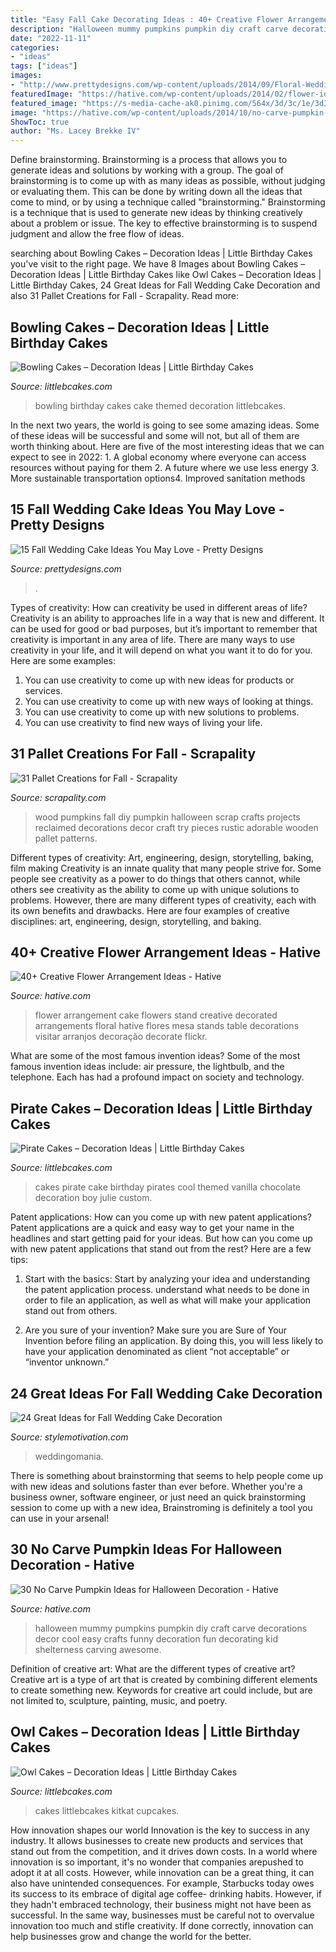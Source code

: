 ```yaml
---
title: "Easy Fall Cake Decorating Ideas : 40+ Creative Flower Arrangement Ideas"
description: "Halloween mummy pumpkins pumpkin diy craft carve decorations decor cool easy crafts funny decoration fun decorating kid shelterness carving awesome"
date: "2022-11-11"
categories:
- "ideas"
tags: ["ideas"]
images:
- "http://www.prettydesigns.com/wp-content/uploads/2014/09/Floral-Wedding-Cake.jpg"
featuredImage: "https://hative.com/wp-content/uploads/2014/02/flower-ideas/cake-stand-decorated-with-flowers-21.jpg"
featured_image: "https://s-media-cache-ak0.pinimg.com/564x/3d/3c/1e/3d3c1e0734c80d8b0eeb70f4438d0c48.jpg"
image: "https://hative.com/wp-content/uploads/2014/10/no-carve-pumpkin-ideas/2-mummy-pumpkin.jpg"
ShowToc: true
author: "Ms. Lacey Brekke IV"
---
```



Define brainstorming.
Brainstorming is a process that allows you to generate ideas and solutions by working with a group. The goal of brainstorming is to come up with as many ideas as possible, without judging or evaluating them. This can be done by writing down all the ideas that come to mind, or by using a technique called "brainstorming." Brainstorming is a technique that is used to generate new ideas by thinking creatively about a problem or issue. The key to effective brainstorming is to suspend judgment and allow the free flow of ideas.

	

		
searching about Bowling Cakes – Decoration Ideas | Little Birthday Cakes you've visit to the right page. We have 8 Images about Bowling Cakes – Decoration Ideas | Little Birthday Cakes like Owl Cakes – Decoration Ideas | Little Birthday Cakes, 24 Great Ideas for Fall Wedding Cake Decoration and also 31 Pallet Creations for Fall - Scrapality. Read more:
		
    
## Bowling Cakes – Decoration Ideas | Little Birthday Cakes

<img loading=lazy src="http://www.littlebcakes.com/wp-content/uploads/2014/01/Bowling-Birthday-Cakes.jpg" onerror="this.onerror=null;this.src='https://tse4.mm.bing.net/th?id=OIP.kiqHaxOeQgughU9ez7J8zgHaJ-&amp;pid=15.1';" alt="Bowling Cakes – Decoration Ideas | Little Birthday Cakes">

_Source: littlebcakes.com_

>bowling birthday cakes cake themed decoration littlebcakes. 

	

In the next two years, the world is going to see some amazing ideas. Some of these ideas will be successful and some will not, but all of them are worth thinking about. Here are five of the most interesting ideas that we can expect to see in 2022: 1. A global economy where everyone can access resources without paying for them 2. A future where we use less energy 3. More sustainable transportation options4. Improved sanitation methods
    
## 15 Fall Wedding Cake Ideas You May Love - Pretty Designs

<img loading=lazy src="http://www.prettydesigns.com/wp-content/uploads/2014/09/Floral-Wedding-Cake.jpg" onerror="this.onerror=null;this.src='https://tse1.mm.bing.net/th?id=OIP.8IqKyKAZfJluuyp3lxQ7xgHaLD&amp;pid=15.1';" alt="15 Fall Wedding Cake Ideas You May Love - Pretty Designs">

_Source: prettydesigns.com_

>. 

	

Types of creativity: How can creativity be used in different areas of life?
Creativity is an ability to approaches life in a way that is new and different. It can be used for good or bad purposes, but it’s important to remember that creativity is important in any area of life. There are many ways to use creativity in your life, and it will depend on what you want it to do for you. Here are some examples: 
1. You can use creativity to come up with new ideas for products or services.
2. You can use creativity to come up with new ways of looking at things.
3. You can use creativity to come up with new solutions to problems.
4. You can use creativity to find new ways of living your life.

    
## 31 Pallet Creations For Fall - Scrapality

<img loading=lazy src="https://s-media-cache-ak0.pinimg.com/564x/3d/3c/1e/3d3c1e0734c80d8b0eeb70f4438d0c48.jpg" onerror="this.onerror=null;this.src='https://tse1.mm.bing.net/th?id=OIP.i-6-7TYpUIyz5b1Ocb-TmwHaLH&amp;pid=15.1';" alt="31 Pallet Creations for Fall - Scrapality">

_Source: scrapality.com_

>wood pumpkins fall diy pumpkin halloween scrap crafts projects reclaimed decorations decor craft try pieces rustic adorable wooden pallet patterns. 

	

Different types of creativity: Art, engineering, design, storytelling, baking, film making
Creativity is an innate quality that many people strive for. Some people see creativity as a power to do things that others cannot, while others see creativity as the ability to come up with unique solutions to problems. However, there are many different types of creativity, each with its own benefits and drawbacks. Here are four examples of creative disciplines: art, engineering, design, storytelling, and baking.

    
## 40+ Creative Flower Arrangement Ideas - Hative

<img loading=lazy src="https://hative.com/wp-content/uploads/2014/02/flower-ideas/cake-stand-decorated-with-flowers-21.jpg" onerror="this.onerror=null;this.src='https://tse2.mm.bing.net/th?id=OIP.dEU7x7ho6yYDenJ_9_2QVwHaLG&amp;pid=15.1';" alt="40+ Creative Flower Arrangement Ideas - Hative">

_Source: hative.com_

>flower arrangement cake flowers stand creative decorated arrangements floral hative flores mesa stands table decorations visitar arranjos decoração decorate flickr. 

	

What are some of the most famous invention ideas?
Some of the most famous invention ideas include: air pressure, the lightbulb, and the telephone. Each has had a profound impact on society and technology.

    
## Pirate Cakes – Decoration Ideas | Little Birthday Cakes

<img loading=lazy src="http://www.littlebcakes.com/wp-content/uploads/2013/08/Pirate-Cake.jpg" onerror="this.onerror=null;this.src='https://tse1.mm.bing.net/th?id=OIP.R3Y5PYGv4gTqSeNIEjy6xQHaKt&amp;pid=15.1';" alt="Pirate Cakes – Decoration Ideas | Little Birthday Cakes">

_Source: littlebcakes.com_

>cakes pirate cake birthday pirates cool themed vanilla chocolate decoration boy julie custom. 

	

Patent applications: How can you come up with new patent applications?
Patent applications are a quick and easy way to get your name in the headlines and start getting paid for your ideas. But how can you come up with new patent applications that stand out from the rest? Here are a few tips: 
1. Start with the basics: Start by analyzing your idea and understanding the patent application process. understand what needs to be done in order to file an application, as well as what will make your application stand out from others. 

2. Are you sure of your invention? Make sure you are Sure of Your Invention before filing an application. By doing this, you will less likely to have your application denominated as client “not acceptable” or “inventor unknown.” 


    
## 24 Great Ideas For Fall Wedding Cake Decoration

<img loading=lazy src="https://www.stylemotivation.com/wp-content/uploads/2013/09/1-wedding-cake-ideas-5.jpg" onerror="this.onerror=null;this.src='https://tse1.mm.bing.net/th?id=OIP.XRP8IzbweM8fwZRg8ciU6QHaJ3&amp;pid=15.1';" alt="24 Great Ideas for Fall Wedding Cake Decoration">

_Source: stylemotivation.com_

>weddingomania. 

	

There is something about brainstorming that seems to help people come up with new ideas and solutions faster than ever before. Whether you're a business owner, software engineer, or just need an quick brainstorming session to come up with a new idea, Brainstroming is definitely a tool you can use in your arsenal!

    
## 30 No Carve Pumpkin Ideas For Halloween Decoration - Hative

<img loading=lazy src="https://hative.com/wp-content/uploads/2014/10/no-carve-pumpkin-ideas/2-mummy-pumpkin.jpg" onerror="this.onerror=null;this.src='https://tse1.mm.bing.net/th?id=OIP.XxVwlBWI4zRnADfGqVzCgwHaLG&amp;pid=15.1';" alt="30 No Carve Pumpkin Ideas for Halloween Decoration - Hative">

_Source: hative.com_

>halloween mummy pumpkins pumpkin diy craft carve decorations decor cool easy crafts funny decoration fun decorating kid shelterness carving awesome. 

	

Definition of creative art: What are the different types of creative art?
Creative art is a type of art that is created by combining different elements to create something new. Keywords for creative art could include, but are not limited to, sculpture, painting, music, and poetry.

    
## Owl Cakes – Decoration Ideas | Little Birthday Cakes

<img loading=lazy src="https://www.littlebcakes.com/wp-content/uploads/2013/08/Owl-Cake-Decorations.jpg" onerror="this.onerror=null;this.src='https://tse1.mm.bing.net/th?id=OIP.cYw51Y_II8g9-GimOfHqvwHaLs&amp;pid=15.1';" alt="Owl Cakes – Decoration Ideas | Little Birthday Cakes">

_Source: littlebcakes.com_

>cakes littlebcakes kitkat cupcakes. 

	

How innovation shapes our world
Innovation is the key to success in any industry. It allows businesses to create new products and services that stand out from the competition, and it drives down costs. In a world where innovation is so important, it's no wonder that companies arepushed to adopt it at all costs. However, while innovation can be a great thing, it can also have unintended consequences. For example, Starbucks today owes its success to its embrace of digital age coffee- drinking habits. However, if they hadn't embraced technology, their business might not have been as successful. In the same way, businesses must be careful not to overvalue innovation too much and stifle creativity. If done correctly, innovation can help businesses grow and change the world for the better.

